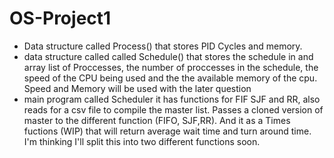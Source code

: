 # OS-Project1
- Data structure called Process() that stores PID Cycles and memory.
- data structure called called Schedule() that stores the schedule in and array list of Proccesses, 
   the number of proccesses in the schedule, the speed of the CPU being used and the the available memory of the cpu. 
   Speed and Memory will be used with the later question
- main program called Scheduler it has functions for FIF SJF and RR, also reads for a csv file to compile the master list. 
   Passes a cloned version of master to the different function (FIFO, SJF,RR).
   And it as a Times fuctions (WIP) that will return average wait time and turn around time. 
   I'm thinking I'll split this into two different functions soon.

